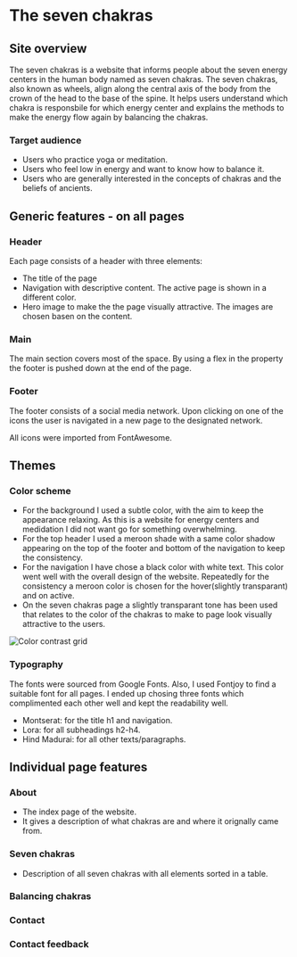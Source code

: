 # **The seven chakras**

## **Site overview**

The seven chakras is a website that informs people about the seven energy centers in the human body named as seven chakras. The seven chakras, also known as wheels, align along the central axis of the body from the crown of the head to the base of the spine. It helps users understand which chakra is responsbile for which energy center and explains the methods to make the energy flow again by balancing the chakras. 

### **Target audience**

* Users who practice yoga or meditation.
* Users who feel low in energy and want to know how to balance it.
* Users who are generally interested in the concepts of chakras and the beliefs of ancients.

## **Generic features - on all pages**

### **Header**

Each page consists of a header with three elements:
* The title of the page
* Navigation with descriptive content. The active page is shown in a different color.
* Hero image to make the the page visually attractive. The images are chosen basen on the content. 

### **Main**

The main section covers most of the space. By using a flex in the property the footer is pushed down at the end of the page. 

### **Footer**

The footer consists of a social media network. Upon clicking on one of the icons the user is navigated in a new page to the designated network. 

All icons were imported from FontAwesome.

## **Themes**

### **Color scheme**

* For the background I used a subtle color, with the aim to keep the appearance relaxing. As this is a website for energy centers and medidation I did not want go for something overwhelming.
* For the top header I used a meroon shade with a same color shadow appearing on the top of the footer and bottom of the navigation to keep the consistency.
* For the navigation I have chose a black color with white text. This color went well with the overall design of the website. Repeatedly for the consistency a meroon color is chosen for the hover(slightly transparant) and on active.
* On the seven chakras page a slightly transparant tone has been used that relates to the color of the chakras to make to page look visually attractive to the users.

![Color contrast grid]()

### **Typography**

The fonts were sourced from Google Fonts. Also, I used Fontjoy to find a suitable font for all pages. I ended up chosing three fonts which complimented each other well and kept the readability well.

* Montserat: for the title h1 and navigation.
* Lora: for all subheadings h2-h4.
* Hind Madurai: for all other texts/paragraphs.

## **Individual page features**

### **About**

* The index page of the website.
* It gives a description of what chakras are and where it orignally came from.


### **Seven chakras**
* Description of all seven chakras with all elements sorted in a table.

### **Balancing chakras**


### **Contact**


### **Contact feedback**